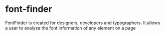 # font-finder
FontFinder is created for designers, developers and typographers. It allows a user to analyze the font information of any element on a page
